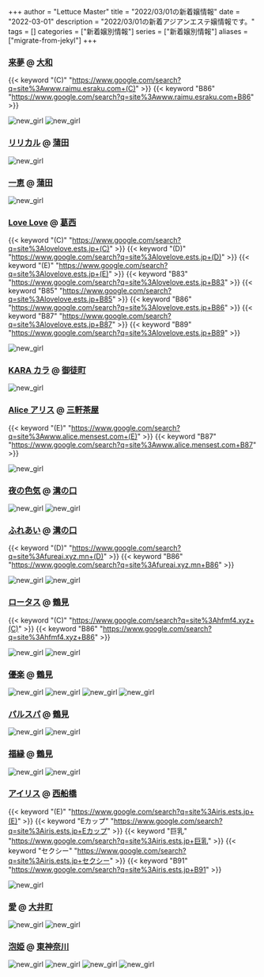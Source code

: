 +++
author = "Lettuce Master"
title = "2022/03/01の新着嬢情報"
date = "2022-03-01"
description = "2022/03/01の新着アジアンエステ嬢情報です。"
tags = []
categories = ["新着嬢別情報"]
series = ["新着嬢別情報"]
aliases = ["migrate-from-jekyl"]
+++
### [来夢](http://www.raimu.esraku.com/) @ [大和](/post/yamato)
{{< keyword "(C)" "https://www.google.com/search?q=site%3Awww.raimu.esraku.com+(C)" >}} {{< keyword "B86" "https://www.google.com/search?q=site%3Awww.raimu.esraku.com+B86" >}} 

![new_girl](https://i.imgur.com/JCo85wT.jpeg)
![new_girl](https://i.imgur.com/tnnFwaR.jpeg)
### [リリカル](http://chijolioou.xyz/) @ [蒲田](/post/kamata)


![new_girl](https://i.imgur.com/QGxPp66.jpeg)
### [一恵](http://kazue.me-es.com/) @ [蒲田](/post/kamata)


![new_girl](https://i.imgur.com/C5vnwkT.jpeg)
### [Love Love](https://lovelove.ests.jp/) @ [葛西](/post/kasai)
{{< keyword "(C)" "https://www.google.com/search?q=site%3Alovelove.ests.jp+(C)" >}} {{< keyword "(D)" "https://www.google.com/search?q=site%3Alovelove.ests.jp+(D)" >}} {{< keyword "(E)" "https://www.google.com/search?q=site%3Alovelove.ests.jp+(E)" >}} {{< keyword "B83" "https://www.google.com/search?q=site%3Alovelove.ests.jp+B83" >}} {{< keyword "B85" "https://www.google.com/search?q=site%3Alovelove.ests.jp+B85" >}} {{< keyword "B86" "https://www.google.com/search?q=site%3Alovelove.ests.jp+B86" >}} {{< keyword "B87" "https://www.google.com/search?q=site%3Alovelove.ests.jp+B87" >}} {{< keyword "B89" "https://www.google.com/search?q=site%3Alovelove.ests.jp+B89" >}} 

![new_girl](https://lovelove.ests.jp/photos/sites/54/2022/03/2022030110553998.jpg_300X400.jpg)
### [KARA カラ](https://es-kara.tokyo/) @ [御徒町](/post/okachimachi)


![new_girl](https://es-kara.tokyo/images/event/event_alltime2.jpg)
### [Alice アリス](http://www.alice.mensest.com/) @ [三軒茶屋](/post/sangenchaya)
{{< keyword "(E)" "https://www.google.com/search?q=site%3Awww.alice.mensest.com+(E)" >}} {{< keyword "B87" "https://www.google.com/search?q=site%3Awww.alice.mensest.com+B87" >}} 

![new_girl](https://i.imgur.com/xSegOJm.jpeg)
### [夜の色気](http://est-msg.com/) @ [溝の口](/post/mizonoguchi)


![new_girl](https://i.imgur.com/Cs2zHTr.jpeg)
![new_girl](https://i.imgur.com/flYRhEl.jpeg)
### [ふれあい](http://fureai.xyz.mn/) @ [溝の口](/post/mizonoguchi)
{{< keyword "(D)" "https://www.google.com/search?q=site%3Afureai.xyz.mn+(D)" >}} {{< keyword "B86" "https://www.google.com/search?q=site%3Afureai.xyz.mn+B86" >}} 

![new_girl](https://i.imgur.com/ypVvpns.jpeg)
![new_girl](https://i.imgur.com/tI9VqNT.jpeg)
### [ロータス](http://hfmf4.xyz/) @ [鶴見](/post/tsurumi)
{{< keyword "(C)" "https://www.google.com/search?q=site%3Ahfmf4.xyz+(C)" >}} {{< keyword "B86" "https://www.google.com/search?q=site%3Ahfmf4.xyz+B86" >}} 

![new_girl](https://i.imgur.com/cHIbmLG.jpeg)
![new_girl](https://i.imgur.com/OLVR4iW.jpeg)
### [優楽](https://tksakura.xyz/) @ [鶴見](/post/tsurumi)


![new_girl](https://tksakura.xyz/_src/64010461/35e2f557899d6576cb95a018adf900f.jpg)
![new_girl](https://tksakura.xyz/_src/64010478/35e2f557899d6576cb95a018adf900f.jpg)
![new_girl](https://tksakura.xyz/_src/64016538/35e2f557899d6576cb95a018adf900f.jpg)
![new_girl](https://tksakura.xyz/_src/64016540/35e2f557899d6576cb95a018adf900f.jpg)
### [パルスパ](https://www.pal-spa.com/) @ [鶴見](/post/tsurumi)


![new_girl](https://www.pal-spa.com/img/camp/camp_20220301.jpg)
![new_girl](https://www.pal-spa.com/img/camp/camp_20220301sp.jpg)
### [福縁](https://www.fukuen.in/) @ [鶴見](/post/tsurumi)


![new_girl](https://www.fukuen.in/img/camp/20220301_sp.png)
![new_girl](https://www.fukuen.in/img/camp/20220301_spring.png)
### [アイリス](https://iris.ests.jp/) @ [西船橋](/post/nishifunabashi)
{{< keyword "(E)" "https://www.google.com/search?q=site%3Airis.ests.jp+(E)" >}} {{< keyword "Eカップ" "https://www.google.com/search?q=site%3Airis.ests.jp+Eカップ" >}} {{< keyword "巨乳" "https://www.google.com/search?q=site%3Airis.ests.jp+巨乳" >}} {{< keyword "セクシー" "https://www.google.com/search?q=site%3Airis.ests.jp+セクシー" >}} {{< keyword "B91" "https://www.google.com/search?q=site%3Airis.ests.jp+B91" >}} 

![new_girl](https://iris.ests.jp/photos/sites/58/2022/03/2022030108173782.jpeg_302X450.jpeg)
### [愛](https://nekonoheya.ests.jp/) @ [大井町](/post/oimachi)


![new_girl](https://nekonoheya.ests.jp/photos/sites/51/2022/02/2022022812231120.jpg_320X480.jpg)
![new_girl](https://nekonoheya.ests.jp/photos/sites/51/2022/02/2022022812231219.jpg_320X480.jpg)
### [泡姫](http://pao.vdeg.xyz/) @ [東神奈川](/post/higashikanagawa)


![new_girl](https://i.imgur.com/ogVxjuO.jpeg)
![new_girl](https://i.imgur.com/LNWwCJE.jpeg)
![new_girl](https://i.imgur.com/S1LheT5.jpeg)
![new_girl](https://i.imgur.com/wG9mY1r.jpeg)
